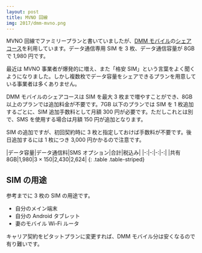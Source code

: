 ```yaml
---
layout: post
title: MVNO 回線
img: 2017/dmm-mvno.png
---
```


MVNO 回線でファミリープランと書いていましたが、[DMM モバイル](http://mvno.dmm.com/)の[シェアコース](http://mvno.dmm.com/fee/index.html#share)を利用しています。データ通信専用 SIM を 3 枚、データ通信容量が 8GB で 1,980 円です。

最近は MVNO 事業者が爆発的に増え、また「格安 SIM」という言葉をよく聞くようになりました。しかし複数枚でデータ容量をシェアできるプランを用意している事業者は多くありません。

DMM モバイルのシェアコースは SIM を最大 3 枚まで増やすことができ、8GB 以上のプランでは追加料金が不要です。7GB 以下のプランでは SIM を 1 枚追加するごとに、SIM 追加手数料として月額 300 円が必要です。ただしこれとは別で、SMS を使用する場合は月額 150 円が追加となります。

SIM の追加ですが、初回契約時に 3 枚と指定しておけば手数料が不要です。後日追加するには 1 枚につき 3,000 円かかるので注意です。

|データ容量|データ通信料|SMS オプション|合計|税込み|
|-:|-:|-:|-:|
|共有 8GB|1,980|3 × 150|2,430|2,624|
{: .table .table-striped}

## SIM の用途

参考までに 3 枚の SIM の用途です。

* 自分のメイン端末
* 自分の Android タブレット
* 妻のモバイル Wi-Fi ルータ

キャリア契約をピタットプランに変更すれば、DMM モバイル分は安くなるので有り難いです。
